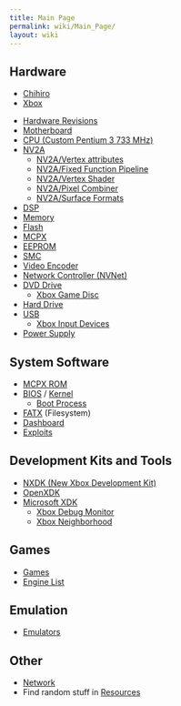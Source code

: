 ```yaml
---
title: Main Page
permalink: wiki/Main_Page/
layout: wiki
---
```


Hardware
--------

-   [Chihiro](/wiki/Chihiro "wikilink")
-   [Xbox](/wiki/Xbox "wikilink")

<!-- -->

-   [Hardware Revisions](/wiki/Hardware_Revisions "wikilink")
-   [Motherboard](/wiki/Motherboard "wikilink")
-   [CPU (Custom Pentium 3 733 MHz)](/wiki/CPU "wikilink")
-   [NV2A](/wiki/NV2A "wikilink")
    -   [NV2A/Vertex attributes](/wiki/NV2A/Vertex_attributes "wikilink")
    -   [NV2A/Fixed Function
        Pipeline](/wiki/NV2A/Fixed_Function_Pipeline "wikilink")
    -   [NV2A/Vertex Shader](/wiki/NV2A/Vertex_Shader "wikilink")
    -   [NV2A/Pixel Combiner](/wiki/NV2A/Pixel_Combiner "wikilink")
    -   [NV2A/Surface Formats](/wiki/NV2A/Surface_Formats "wikilink")
-   [DSP](/wiki/DSP "wikilink")
-   [Memory](/wiki/Memory "wikilink")
-   [Flash](/wiki/Flash "wikilink")
-   [MCPX](/wiki/MCPX "wikilink")
-   [EEPROM](/wiki/EEPROM "wikilink")
-   [SMC](/wiki/SMC "wikilink")
-   [Video Encoder](/wiki/Video_Encoder "wikilink")
-   [Network Controller (NVNet)](/wiki/NVNet "wikilink")
-   [DVD Drive](/wiki/DVD_Drive "wikilink")
    -   [Xbox Game Disc](/wiki/Xbox_Game_Disc "wikilink")
-   [Hard Drive](/wiki/Hard_Drive "wikilink")
-   [USB](/wiki/USB "wikilink")
    -   [Xbox Input Devices](/wiki/Xbox_Input_Devices "wikilink")
-   [Power Supply](/wiki/Power_Supply "wikilink")

System Software
---------------

-   [MCPX ROM](/wiki/MCPX_ROM "wikilink")
-   [BIOS](/wiki/BIOS "wikilink") / [Kernel](Kernel "wikilink")
    -   [Boot Process](/wiki/Boot_Process "wikilink")
-   [FATX](/wiki/FATX "wikilink") (Filesystem)
-   [Dashboard](/wiki/Dashboard "wikilink")
-   [Exploits](/wiki/Exploits "wikilink")

Development Kits and Tools
--------------------------

-   [NXDK (New Xbox Development Kit)](https://github.com/xqemu/nxdk)
-   [OpenXDK](/wiki/OpenXDK "wikilink")
-   [Microsoft XDK](/wiki/Microsoft_XDK "wikilink")
    -   [Xbox Debug Monitor](/wiki/Xbox_Debug_Monitor "wikilink")
    -   [Xbox Neighborhood](/wiki/Xbox_Neighborhood "wikilink")

Games
-----

-   [Games](/wiki/Category%3AGames "wikilink")
-   [Engine List](/wiki/Engine_List "wikilink")

Emulation
---------

-   [Emulators](/wiki/Emulators "wikilink")

Other
-----

-   [Network](/wiki/Network "wikilink")
-   Find random stuff in [Resources](/wiki/Resources "wikilink")

